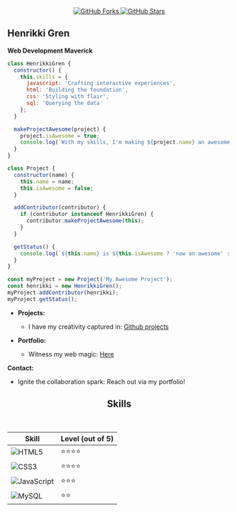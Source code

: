 <div align="center">
  <a href="https://github.com/Aiche-H">
    <img src="https://img.shields.io/badge/dynamic/json?logo=github&label=GitHub%20Forks&style=for-the-badge&query=%24.forks&url=https://api.github-star-counter.workers.dev/user/Aiche-H"   
 alt="GitHub Forks">
  </a>
  <a href="https://github.com/Aiche-H">
    <img src="https://img.shields.io/badge/dynamic/json?logo=github&label=GitHub%20Stars&style=for-the-badge&query=%24.stars&url=https://api.github-star-counter.workers.dev/user/Aiche-H"   
 alt="GitHub Stars">
  </a>
</div>

## **Henrikki Gren**

**Web Development Maverick**

```javascript
class HenrikkiGren {
  constructor() {
    this.skills = {
      javascript: 'Crafting interactive experiences',
      html: 'Building the foundation',
      css: 'Styling with flair',
      sql: 'Querying the data'
    };
  }

  makeProjectAwesome(project) {
    project.isAwesome = true;
    console.log(`With my skills, I'm making ${project.name} an awesome project!`);
  }
}

class Project {
  constructor(name) {
    this.name = name;
    this.isAwesome = false;
  }

  addContributor(contributor) {
    if (contributor instanceof HenrikkiGren) {
      contributor.makeProjectAwesome(this);
    }
  }

  getStatus() {
    console.log(`${this.name} is ${this.isAwesome ? 'now an awesome' : 'still not awesome'} project.`);
  }
}

const myProject = new Project('My Awesome Project');
const henrikki = new HenrikkiGren();
myProject.addContributor(henrikki);
myProject.getStatus();
````

* **Projects:**

  * I have my creativity captured in: [Github projects](https://github.com/Aiche-H?tab=repositories)

* **Portfolio:**

  * Witness my web magic: [Here](https://aiche-h.github.io/Portfolio/)

**Contact:**

  * Ignite the collaboration spark: Reach out via my portfolio\!

<div align="center">
  <h2>Skills</h2>
  <table>
    <thead>
      <tr>
        <th>Skill</th>
        <th>Level (out of 5)</th>
      </tr>
    </thead>
    <tbody>
      <tr>
        <td><img src="https://img.shields.io/badge/HTML5-E34F26?style=for-the-badge&logo=html5&logoColor=white" alt="HTML5"></td>
        <td>⭐⭐⭐⭐</td>
      </tr>
      <tr>
        <td><img src="https://img.shields.io/badge/CSS3-1572B6?style=for-the-badge&logo=css3&logoColor=white" alt="CSS3"></td>
        <td>⭐⭐⭐⭐</td>   

  </tr>
      <tr>
        <td><img src="https://img.shields.io/badge/JavaScript-323330?style=for-the-badge&logo=javascript&logoColor=F7DF1E" alt="JavaScript"></td>   

  <td>⭐⭐⭐</td>
      </tr>
      <tr>
        <td><img src="https://img.shields.io/badge/MySQL-005C84?style=for-the-badge&logo=mysql&logoColor=white" alt="MySQL"></td>
        <td>⭐⭐</td>
      </tr>
    </tbody>
  </table>
</div>
